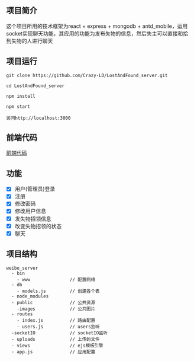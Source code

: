 
## 项目简介

这个项目所用的技术框架为react + express + mongodb + antd_mobile，运用socket实现聊天功能，其应用的功能为发布失物的信息，然后失主可以直接和拾到失物的人进行聊天

## 项目运行
```
git clone https://github.com/Crazy-LD/LostAndFound_server.git

cd LostAndFound_server

npm install

npm start

访问http://localhost:3000
```

## 前端代码

[前端代码](https://github.com/Crazy-LD/LostAndFound_client)

## 功能

- [x] 用户(管理员)登录
- [x] 注册
- [x] 修改密码
- [x] 修改用户信息
- [x] 发失物招领信息
- [x] 改变失物招领的状态
- [x] 聊天

## 项目结构

```
weibo_server
  - bin
    - www               // 配置网络
  - db
    - models.js         // 创建各个表
  - node_modules
  - public              // 公共资源
    -images             // 公共图片
  - routes
    - index.js          // 路由配置
    - users.js          // users监听
  -socketIO             // socketIO监听
  - uploads             // 上传的文件
  - views               // ejs模板引擎
  - app.js              // 应用配置
```

